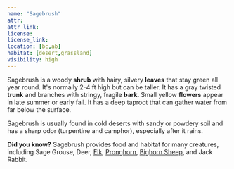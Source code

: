 ```yaml
---
name: "Sagebrush"
attr: 
attr_link: 
license: 
license_link: 
location: [bc,ab]
habitat: [desert,grassland]
visibility: high 
---
```

Sagebrush is a woody **shrub** with hairy, silvery **leaves** that stay green all year round. It's normally 2-4 ft high but can be taller. It has a gray twisted **trunk** and branches with stringy, fragile **bark**. Small yellow **flowers** appear in late summer or early fall. It has a deep taproot that can gather water from far below the surface.

Sagebrush is usually found in cold deserts with sandy or powdery soil and has a sharp odor (turpentine and camphor), especially after it rains. 

**Did you know?** Sagebrush provides food and habitat for many creatures, including Sage Grouse, Deer, [Elk](/animals/elk), [Pronghorn](/animals/pronghorn), [Bighorn Sheep](/animals/bighorn), and Jack Rabbit.
